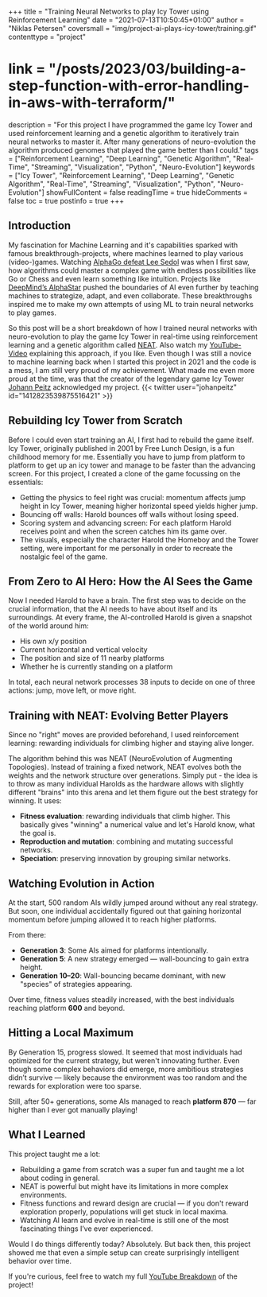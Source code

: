 +++
title = "Training Neural Networks to play Icy Tower using Reinforcement Learning"
date = "2021-07-13T10:50:45+01:00"
author = "Niklas Petersen"
coversmall = "img/project-ai-plays-icy-tower/training.gif"
contenttype = "project"
# link = "/posts/2023/03/building-a-step-function-with-error-handling-in-aws-with-terraform/"
description = "For this project I have programmed the game Icy Tower and used reinforcement learning and a genetic algorithm to iteratively train neural networks to master it. After many generations of neuro-evolution the algorithm produced genomes that played the game better than I could."
tags = ["Reinforcement Learning", "Deep Learning", "Genetic Algorithm", "Real-Time", "Streaming", "Visualization", "Python", "Neuro-Evolution"]
keywords = ["Icy Tower", "Reinforcement Learning", "Deep Learning", "Genetic Algorithm", "Real-Time", "Streaming", "Visualization", "Python", "Neuro-Evolution"]
showFullContent = false
readingTime = true
hideComments = false
toc = true
postinfo = true
+++

## Introduction
My fascination for Machine Learning and it's capabilities sparked with famous breakthrough-projects, where machines learned to play various (video-)games.
Watching [AlphaGo defeat Lee Sedol](https://www.youtube.com/watch?v=WXuK6gekU1Y) was when I first saw, how algorithms could master a complex game with endless possibilities like Go or Chess and even learn something like intuition. Projects like [DeepMind’s AlphaStar](https://www.youtube.com/watch?v=cUTMhmVh1qs&t=1371s) pushed the boundaries of AI even further by teaching machines to strategize, adapt, and even collaborate. These breakthroughs inspired me to make my own attempts of using ML to train neural networks to play games.

So this post will be a short breakdown of how I trained neural networks with neuro-evolution to play the game Icy Tower in real-time using reinforcement learning and a genetic algorithm called [NEAT](https://neat-python.readthedocs.io/en/latest/neat_overview.html). Also watch my [YouTube-Video](https://www.youtube.com/watch?v=W6qyRbmr_aA) explaining this approach, if you like.
Even though I was still a novice to machine learning back when I started this project in 2021 and the code is a mess, I am still very proud of my achievement.
What made me even more proud at the time, was that the creator of the legendary game Icy Tower [Johann Peitz](https://x.com/johanpeitz) acknowledged my project.
{{< twitter user="johanpeitz" id="1412823539875516421" >}}

## Rebuilding Icy Tower from Scratch

Before I could even start training an AI, I first had to rebuild the game itself. Icy Tower, originally published in 2001 by Free Lunch Design, is a fun childhood memory for me. Essentially you have to jump from platform to platform to get up an icy tower and manage to be faster than the advancing screen.
For this project, I created a clone of the game focussing on the essentials:

- Getting the physics to feel right was crucial: momentum affects jump height in Icy Tower, meaning higher horizontal speed yields higher jump.
- Bouncing off walls: Harold bounces off walls without losing speed.
- Scoring system and advancing screen: For each platform Harold receives point and when the screen catches him its game over.
- The visuals, especially the character Harold the Homeboy and the Tower setting, were important for me personally in order to recreate the nostalgic feel of the game.

## From Zero to AI Hero: How the AI Sees the Game

Now I needed Harold to have a brain. The first step was to decide on the crucial information, that the AI needs to have about itself and its surroundings.
At every frame, the AI-controlled Harold is given a snapshot of the world around him:

- His own x/y position
- Current horizontal and vertical velocity
- The position and size of 11 nearby platforms
- Whether he is currently standing on a platform

In total, each neural network processes 38 inputs to decide on one of three actions: jump, move left, or move right.

## Training with NEAT: Evolving Better Players

Since no "right" moves are provided beforehand, I used reinforcement learning: rewarding individuals for climbing higher and staying alive longer.

The algorithm behind this was NEAT (NeuroEvolution of Augmenting Topologies). Instead of training a fixed network, NEAT evolves both the weights and the network structure over generations. 
Simply put - the idea is to throw as many individual Harolds as the hardware allows with slightly different "brains" into this arena and let them figure out the best strategy for winning. It uses:

- **Fitness evaluation**: rewarding individuals that climb higher. This basically gives "winning" a numerical value and let's Harold know, what the goal is.
- **Reproduction and mutation**: combining and mutating successful networks.
- **Speciation**: preserving innovation by grouping similar networks.

## Watching Evolution in Action

At the start, 500 random AIs wildly jumped around without any real strategy.
But soon, one individual accidentally figured out that gaining horizontal momentum before jumping allowed it to reach higher platforms.

From there:

- **Generation 3**: Some AIs aimed for platforms intentionally.
- **Generation 5**: A new strategy emerged — wall-bouncing to gain extra height.
- **Generation 10–20**: Wall-bouncing became dominant, with new "species" of strategies appearing.

Over time, fitness values steadily increased, with the best individuals reaching platform **600** and beyond.

## Hitting a Local Maximum

By Generation 15, progress slowed. It seemed that most individuals had optimized for the current strategy, but weren't innovating further.
Even though some complex behaviors did emerge, more ambitious strategies didn’t survive — likely because the environment was too random and the rewards for exploration were too sparse.

Still, after 50+ generations, some AIs managed to reach **platform 870** — far higher than I ever got manually playing!

## What I Learned

This project taught me a lot:

- Rebuilding a game from scratch was a super fun and taught me a lot about coding in general.
- NEAT is powerful but might have its limitations in more complex environments.
- Fitness functions and reward design are crucial — if you don't reward exploration properly, populations will get stuck in local maxima.
- Watching AI learn and evolve in real-time is still one of the most fascinating things I’ve ever experienced.

Would I do things differently today? Absolutely. But back then, this project showed me that even a simple setup can create surprisingly intelligent behavior over time.

If you're curious, feel free to watch my full [YouTube Breakdown](https://www.youtube.com/watch?v=W6qyRbmr_aA) of the project!
